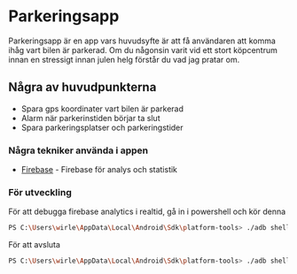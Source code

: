 # Parkeringsapp

Parkeringsapp är en app vars huvudsyfte är att få användaren att komma ihåg vart bilen är parkerad. Om du någonsin varit vid ett stort köpcentrum innan en stressigt innan julen helg förstår du vad jag pratar om.

## Några av huvudpunkterna
   - Spara gps koordinater vart bilen är parkerad
   - Alarm när parkerinstiden börjar ta slut
   - Spara parkeringsplatser och parkeringstider

### Några tekniker använda i appen
* [Firebase] - Firebase för analys och statistik

   [Firebase]: <https://firebase.google.com/>

### För utveckling
För att debugga firebase analytics i realtid, gå in i powershell och kör denna
```sh
PS C:\Users\wirle\AppData\Local\Android\Sdk\platform-tools> ./adb shell setprop debug.firebase.analytics.app com.example.wirle.parkeringsapp 
```

För att avsluta
```sh
PS C:\Users\wirle\AppData\Local\Android\Sdk\platform-tools> ./adb shell setprop debug.firebase.analytics.app .none.
```